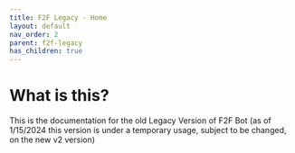 ```yaml
---
title: F2F Legacy - Home
layout: default
nav_order: 2
parent: f2f-legacy
has_children: true
---
```

# What is this?
This is the documentation for the old Legacy Version of F2F Bot (as of 1/15/2024 this version is under a temporary usage, subject to be changed, on the new v2 version)
